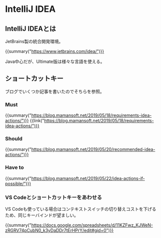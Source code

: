 # IntelliJ IDEA


IntelliJ IDEAとは
-----------------

JetBrains製の統合開発環境。

{{summary("https://www.jetbrains.com/idea/")}}

Java中心だが、Ultimate版は様々な言語を使える。


ショートカットキー
------------------

ブログでいくつか記事を書いたのでそちらを参照。

### Must

{{summary("https://blog.mamansoft.net/2019/05/18/requirements-idea-actions/")}}
{{link("https://blog.mamansoft.net/2019/05/18/requirements-idea-actions/")}}

### Should

{{summary("https://blog.mamansoft.net/2019/05/20/recommended-idea-actions/")}}

### Have to

{{summary("https://blog.mamansoft.net/2019/05/22/idea-actions-if-possible/")}}

### VS Codeとショートカットキーをあわせる

VS Codeも使っている場合はコンテキストスイッチの切り替えコストを下げるため、同じキーバインドが望ましい。

{{summary("https://docs.google.com/spreadsheets/d/11KZFwz_KJWeN-zRGRV74pCubN0_k3yDaDDr7tErHPrY/edit#gid=0")}}
